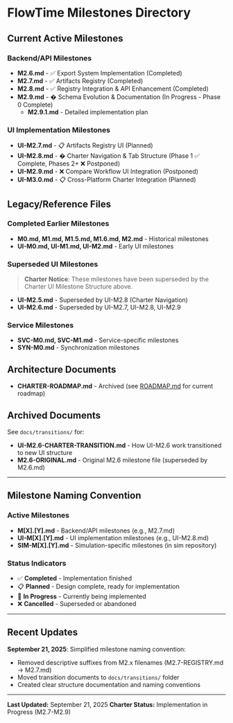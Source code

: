# FlowTime Milestones Directory

## Current Active Milestones

### **Backend/API Milestones**
- **M2.6.md** - ✅ Export System Implementation (Completed)
- **M2.7.md** - ✅ Artifacts Registry (Completed)
- **M2.8.md** - ✅ Registry Integration & API Enhancement (Completed)
- **M2.9.md** - � Schema Evolution & Documentation (In Progress - Phase 0 Complete)
  - **M2.9.1.md** - Detailed implementation plan

### **UI Implementation Milestones**
- **UI-M2.7.md** - 📋 Artifacts Registry UI (Planned)
- **UI-M2.8.md** - � Charter Navigation & Tab Structure (Phase 1 ✅ Complete, Phases 2+ ❌ Postponed)
- **UI-M2.9.md** - ❌ Compare Workflow UI Integration (Postponed)
- **UI-M3.0.md** - 📋 Cross-Platform Charter Integration (Planned)

## Legacy/Reference Files

### **Completed Earlier Milestones**
- **M0.md, M1.md, M1.5.md, M1.6.md, M2.md** - Historical milestones
- **UI-M0.md, UI-M1.md, UI-M2.md** - Early UI milestones

### **Superseded UI Milestones**
> **Charter Notice**: These milestones have been superseded by the Charter UI Milestone Structure above.
- **UI-M2.5.md** - Superseded by UI-M2.8 (Charter Navigation)
- **UI-M2.6.md** - Superseded by UI-M2.7, UI-M2.8, UI-M2.9

### **Service Milestones**
- **SVC-M0.md, SVC-M1.md** - Service-specific milestones
- **SYN-M0.md** - Synchronization milestones

## Architecture Documents

- **CHARTER-ROADMAP.md** - Archived (see [ROADMAP.md](../ROADMAP.md) for current roadmap)

## Archived Documents

See `docs/transitions/` for:
- **UI-M2.6-CHARTER-TRANSITION.md** - How UI-M2.6 work transitioned to new UI structure
- **M2.6-ORIGINAL.md** - Original M2.6 milestone file (superseded by M2.6.md)

---

## Milestone Naming Convention

### **Active Milestones**
- **M[X].[Y].md** - Backend/API milestones (e.g., M2.7.md)
- **UI-M[X].[Y].md** - UI implementation milestones (e.g., UI-M2.8.md)
- **SIM-M[X].[Y].md** - Simulation-specific milestones (in sim repository)

### **Status Indicators**
- ✅ **Completed** - Implementation finished
- 📋 **Planned** - Design complete, ready for implementation
- 🔄 **In Progress** - Currently being implemented
- ❌ **Cancelled** - Superseded or abandoned

---

## Recent Updates

**September 21, 2025**: Simplified milestone naming convention:
- Removed descriptive suffixes from M2.x filenames (M2.7-REGISTRY.md → M2.7.md)
- Moved transition documents to `docs/transitions/` folder
- Created clear structure documentation and naming conventions

---

**Last Updated:** September 21, 2025
**Charter Status:** Implementation in Progress (M2.7-M2.9)
